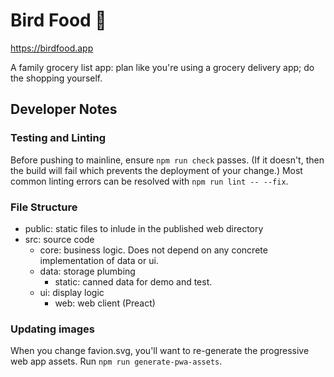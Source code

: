 # Bird Food 🦉

https://birdfood.app

A family grocery list app: plan like you're using a grocery delivery app; do the
shopping yourself.

## Developer Notes
### Testing and Linting

Before pushing to mainline, ensure `npm run check` passes. (If it doesn't, then
the build will fail which prevents the deployment of your change.) Most common
linting errors can be resolved with `npm run lint -- --fix`.

### File Structure

- public: static files to inlude in the published web directory
- src: source code
  - core: business logic. Does not depend on any concrete implementation of data or ui.
  - data: storage plumbing
    - static: canned data for demo and test.
  - ui: display logic
    - web: web client (Preact)

### Updating images

When you change favion.svg, you'll want to re-generate the progressive web app
assets. Run `npm run generate-pwa-assets`.
